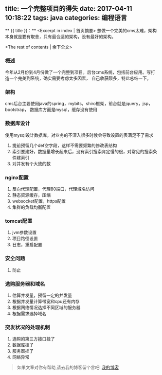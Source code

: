 title: 一个完整项目的得失
date: 2017-04-11 10:18:22
tags: java
categories: 编程语言
---
** {{ title }}：** <Excerpt in index | 首页摘要>
想做一个完美的cms太难，架构本身就是要有取舍，只有最合适的架构，没有最好的架构。
<!-- more -->
<The rest of contents | 余下全文>

### 概述
今年从2月份到4月份做了一个完整到项目，后台cms系统，包括前台应用。写打造一个完美到系统，确实需要考虑太多因素，
自己收获颇多，特此总结一下。

### 架构
cms后台主要使用java的spring，mybits，shiro框架，前台就是jquery，jsp，bootstrap，
数据库方面是mysql，缓存没有使用

### 数据库设计
使用mysql设计数据库，对业务的不深入很多时候会导致设置的表满足不了需求
1. 提前预留几个def空字段，这样不需要频繁的修改表结构
2. 索引要建好，数据量增长起来后，没有索引搜索肯定慢的很，对常见的搜索条件建索引
3. 对并发有个大致的数

### nginx配置
1. 反向代理配置，代理80端口，代理域名访问
2. 静态资源缓存，压缩
3. websocket配置，https配置
4. 集群的负载均衡配置

### tomcat配置
1. jvm参数设置
2. 项目路径设置
3. 日志，重启配置

### 安全问题
1. 防止

### 选购服务器和域名
1. 估算并发量，预留一定的并发量
2. 根据并发量计算带宽和cpu还有内存
3. 根据网络情况选择不同区域的服务器
4. 根据需求选择域名

### 突发状况的处理机制
1. 选购的第三方接口挂了
2. 数据库挂了
3. 服务器挂了
4. 网络异常

> 如果文章对你有帮助,请去我的博客留个言吧! [我的博客][1]

[1]: http://geeksblog.cc
